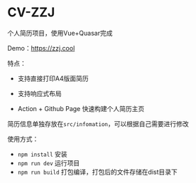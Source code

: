 # CV-ZZJ

个人简历项目，使用Vue+Quasar完成

Demo：https://zzj.cool

特点：

* 支持直接打印A4版面简历

* 支持响应式布局

* Action + Github Page 快速构建个人简历主页

简历信息单独存放在`src/infomation`，可以根据自己需要进行修改

使用方式：
* `npm install` 安装
* `npm run dev` 运行项目
* `npm run build` 打包编译，打包后的文件存储在dist目录下

